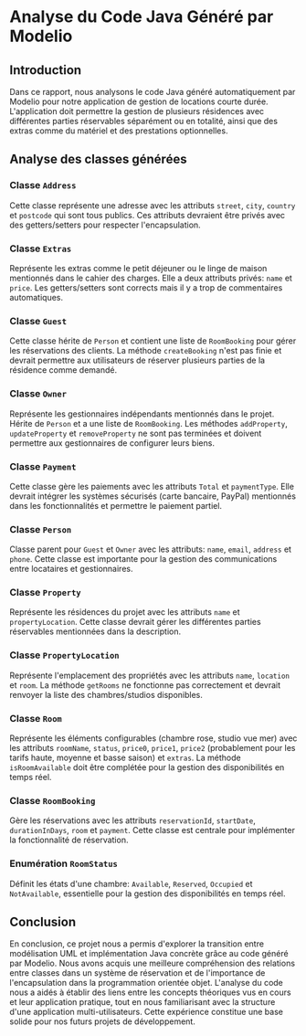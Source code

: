 # Analyse du Code Java Généré par Modelio

## Introduction
Dans ce rapport, nous analysons le code Java généré automatiquement par Modelio pour notre application de gestion de locations courte durée. L'application doit permettre la gestion de plusieurs résidences avec différentes parties réservables séparément ou en totalité, ainsi que des extras comme du matériel et des prestations optionnelles.

## Analyse des classes générées

### Classe `Address`
Cette classe représente une adresse avec les attributs `street`, `city`, `country` et `postcode` qui sont tous publics. Ces attributs devraient être privés avec des getters/setters pour respecter l'encapsulation.

### Classe `Extras`
Représente les extras comme le petit déjeuner ou le linge de maison mentionnés dans le cahier des charges. Elle a deux attributs privés: `name` et `price`. Les getters/setters sont corrects mais il y a trop de commentaires automatiques.

### Classe `Guest`
Cette classe hérite de `Person` et contient une liste de `RoomBooking` pour gérer les réservations des clients. La méthode `createBooking` n'est pas finie et devrait permettre aux utilisateurs de réserver plusieurs parties de la résidence comme demandé.

### Classe `Owner`
Représente les gestionnaires indépendants mentionnés dans le projet. Hérite de `Person` et a une liste de `RoomBooking`. Les méthodes `addProperty`, `updateProperty` et `removeProperty` ne sont pas terminées et doivent permettre aux gestionnaires de configurer leurs biens.

### Classe `Payment`
Cette classe gère les paiements avec les attributs `Total` et `paymentType`. Elle devrait intégrer les systèmes sécurisés (carte bancaire, PayPal) mentionnés dans les fonctionnalités et permettre le paiement partiel.

### Classe `Person`
Classe parent pour `Guest` et `Owner` avec les attributs: `name`, `email`, `address` et `phone`. Cette classe est importante pour la gestion des communications entre locataires et gestionnaires.

### Classe `Property`
Représente les résidences du projet avec les attributs `name` et `propertyLocation`. Cette classe devrait gérer les différentes parties réservables mentionnées dans la description.

### Classe `PropertyLocation`
Représente l'emplacement des propriétés avec les attributs `name`, `location` et `room`. La méthode `getRooms` ne fonctionne pas correctement et devrait renvoyer la liste des chambres/studios disponibles.

### Classe `Room`
Représente les éléments configurables (chambre rose, studio vue mer) avec les attributs `roomName`, `status`, `price0`, `price1`, `price2` (probablement pour les tarifs haute, moyenne et basse saison) et `extras`. La méthode `isRoomAvailable` doit être complétée pour la gestion des disponibilités en temps réel.

### Classe `RoomBooking`
Gère les réservations avec les attributs `reservationId`, `startDate`, `durationInDays`, `room` et `payment`. Cette classe est centrale pour implémenter la fonctionnalité de réservation.

### Enumération `RoomStatus`
Définit les états d'une chambre: `Available`, `Reserved`, `Occupied` et `NotAvailable`, essentielle pour la gestion des disponibilités en temps réel.

## Conclusion
En conclusion, ce projet nous a permis d'explorer la transition entre modélisation UML et implémentation Java concrète grâce au code généré par Modelio. Nous avons acquis une meilleure compréhension des relations entre classes dans un système de réservation et de l'importance de l'encapsulation dans la programmation orientée objet. L'analyse du code nous a aidés à établir des liens entre les concepts théoriques vus en cours et leur application pratique, tout en nous familiarisant avec la structure d'une application multi-utilisateurs. Cette expérience constitue une base solide pour nos futurs projets de développement.
